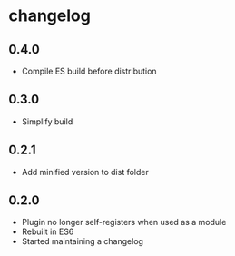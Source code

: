# changelog

## 0.4.0

* Compile ES build before distribution

## 0.3.0

* Simplify build

## 0.2.1

* Add minified version to dist folder

## 0.2.0

* Plugin no longer self-registers when used as a module
* Rebuilt in ES6
* Started maintaining a changelog
